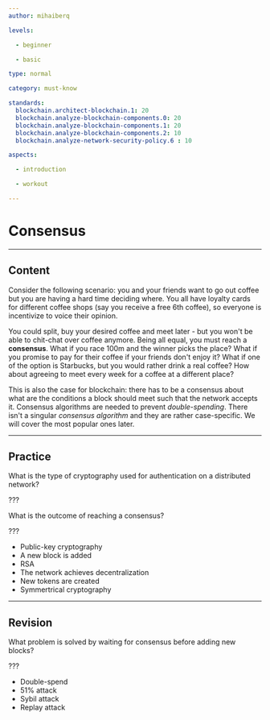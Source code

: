 ```yaml
---
author: mihaiberq

levels:

  - beginner

  - basic

type: normal

category: must-know

standards:
  blockchain.architect-blockchain.1: 20
  blockchain.analyze-blockchain-components.0: 20
  blockchain.analyze-blockchain-components.1: 20
  blockchain.analyze-blockchain-components.2: 10
  blockchain.analyze-network-security-policy.6 : 10

aspects:

  - introduction

  - workout

---
```

# Consensus

---
## Content

Consider the following scenario: you and your friends want to go out coffee but you are having a hard time deciding where. You all have loyalty cards for different coffee shops (say you receive a free 6th coffee), so everyone is incentivize to voice their opinion. 

You could split, buy your desired coffee and meet later - but you won't be able to chit-chat over coffee anymore. Being all equal, you must reach a **consensus**. What if you race 100m and the winner picks the place? What if you promise to pay for their coffee if your friends don't enjoy it? What if one of the option is Starbucks, but you would rather drink a real coffee? How about agreeing to meet every week for a coffee at a different place?

This is also the case for blockchain: there has to be a consensus about what are the conditions a block should meet such that the network accepts it. Consensus algorithms are needed to prevent *double-spending*. There isn't a singular *consensus algorithm* and they are rather case-specific. We will cover the most popular ones later.

---
## Practice


What is the type of cryptography used for authentication on a distributed network?

???

What is the outcome of reaching a consensus?

???

* Public-key cryptography
* A new block is added
* RSA
* The network achieves decentralization
* New tokens are created
* Symmertrical cryptography

---
## Revision

What problem is solved by waiting for consensus before adding new blocks?

???

* Double-spend
* 51% attack
* Sybil attack
* Replay attack


